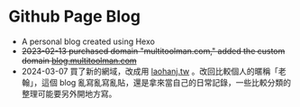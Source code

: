# Github Page Blog

- A personal blog created using Hexo
- ~~2023-02-13 purchased domain "multitoolman.com," added the custom domain [blog.multitoolman.com](https://blog.multitoolman.com/)~~
- 2024-03-07 買了新的網域，改成用 [laohanj.tw](https://www.laohanj.tw/) 。改回比較個人的暱稱「老翰」，這個 blog 亂寫亂寫亂貼，還是拿來當自己的日常記錄，一些比較分類的整理可能要另外開地方寫。
